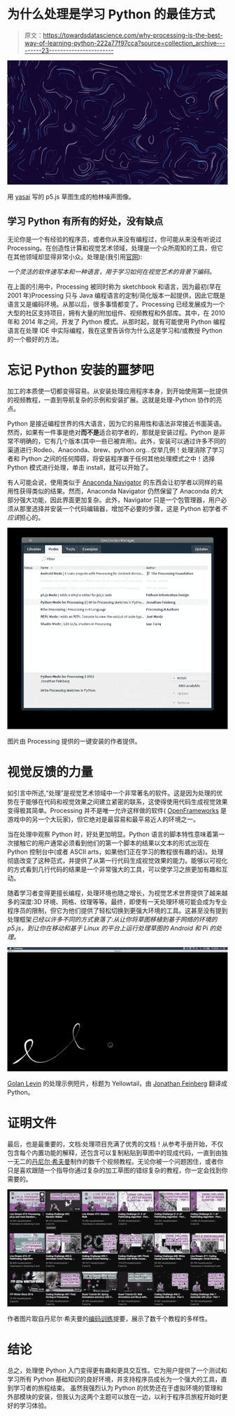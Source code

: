 # 为什么处理是学习 Python 的最佳方式

> 原文：<https://towardsdatascience.com/why-processing-is-the-best-way-of-learning-python-222a77f97cca?source=collection_archive---------23----------------------->

![](img/5c5d2816fd8470f7870c6178f30a9482.png)

用 [yasai](https://www.openprocessing.org/sketch/494102/) 写的 p5.js 草图生成的柏林噪声图像。

## 学习 Python 有所有的好处，没有缺点

无论你是一个有经验的程序员，或者你从来没有编程过，你可能从来没有听说过 Processing。在创造性计算和视觉艺术领域，处理是一个众所周知的工具，但它在其他领域却显得非常小众。处理是(我引用[官网](http://processing.org/)):

*一个灵活的软件速写本和一种语言，用于学习如何在视觉艺术的背景下编码。*

在上面的引用中，Processing 被同时称为 sketchbook 和语言，因为最初(早在 2001 年)Processing 只与 Java 编程语言的定制/简化版本一起提供，因此它既是语言又是编码环境。从那以后，很多事情都变了。Processing 已经发展成为一个大型的社区支持项目，拥有大量的附加组件、视频教程和外部库。其中，在 2010 年和 2014 年之间，开发了 Python 模式。从那时起，就有可能使用 Python 编程语言在处理 IDE 中实际编程，我在这里告诉你为什么这是学习和/或教授 Python 的一个极好的方法。

# 忘记 Python 安装的噩梦吧

加工的本质使一切都变得容易。从安装处理应用程序本身，到开始使用第一批提供的视频教程，一直到导航复杂的示例和安装扩展。这就是处理-Python 协作的亮点。

Python 是接近编程世界的伟大语言，因为它的易用性和语法非常接近书面英语。然而，如果有一件事是绝对**而不是**适合初学者的，那就是安装过程。Python 是非常不明确的，它有几个版本(其中一些已被弃用)。此外，安装可以通过许多不同的渠道进行:Rodeo、Anaconda、brew、python.org…仅举几例！处理消除了学习者和 Python 之间的任何障碍，将安装程序置于任何其他处理模式之中！选择 Python 模式进行处理，单击 install，就可以开始了。

有人可能会说，使用类似于 [Anaconda Navigator](https://docs.anaconda.com/anaconda/navigator/) 的东西会让初学者以同样的易用性获得类似的结果。然而，Anaconda Navigator 仍然保留了 Anaconda 的大部分强大功能，因此界面更加复杂。此外，Navigator 只是一个包管理器，用户必须从那里选择并安装一个代码编辑器，增加不必要的步骤，这是 Python 初学者*不应该*担心的。

![](img/ead8187fabd372ad6c2966a7688c766b.png)

图片由 Processing 提供的一键安装的作者提供。

# 视觉反馈的力量

如引言中所述,“处理”是视觉艺术领域中一个非常著名的软件。这是因为处理的优势在于能够在代码和视觉效果之间建立紧密的联系，这使得使用代码生成视觉效果变得极其简单。Processing 并不是唯一允许这样做的软件( [OpenFrameworks](https://openframeworks.cc/) 是游戏中的另一个大玩家)，但它绝对是最容易和最平易近人的环境之一。

当在处理中观察 Python 时，好处更加明显。Python 语言的脚本特性意味着第一次接触它的用户通常必须看到他们的第一个脚本的结果以文本的形式出现在 Python 控制台中(或者 ASCII arts，如果他们正在学习的教程很有趣的话)。处理彻底改变了这种范式，并提供了从第一行代码生成视觉效果的能力。能够以可视化的方式看到几行代码的结果是一个非常强大的工具，可以使学习之旅更加有趣和互动。

随着学习者变得更擅长编程，处理环境也随之增长，为视觉艺术世界提供了越来越多的深度:3D 环境、网格、纹理等等。最终，即使有一天处理环境可能会成为专业程序员的限制，但它为他们提供了轻松切换到更强大环境的工具。这甚至没有提到处理框架*已经以许多不同的方式衰落了:从让你将草图移植到基于网络的环境的 p5.js，到让你在移动和基于 Linux 的平台上运行处理草图的 Android 和 Pi 的处理。*

![](img/2d63214607d068d3d8fc4a6827f2e084.png)

[Golan Levin](http://www.flong.com) 的处理示例短片，标题为 Yellowtail，由 [Jonathan Feinberg](http://mrfeinberg.com) 翻译成 Python。

# 证明文件

最后，也是最重要的，文档:处理项目充满了优秀的文档！从参考手册开始，不仅包含每个内置功能的解释，还包含可以复制粘贴到草图中的现成代码，一直到由独一无二的[丹尼尔·希夫曼](https://shiffman.net/)制作的数千个视频教程。无论你被一个问题困住，或者你只是喜欢跟随一个指导你通过复杂的加工草图的错综复杂的教程，你一定会找到你需要的。

![](img/c0b85a6dd80bba1047a16135b37b237c.png)

作者图片取自丹尼尔·希夫曼的[编码训练](https://www.youtube.com/channel/UCvjgXvBlbQiydffZU7m1_aw)提要，展示了数千个教程的多样性。

# 结论

总之，处理使 Python 入门变得更有趣和更具交互性。它为用户提供了一个测试和学习所有 Python 基础知识的良好环境，并支持程序员成长为一个强大的工具，直到学习者的旅程结束。
虽然我强烈认为 Python 的优势还在于虚拟环境的管理和外部模块的安装，但我认为这两个主题可以放在一边，以利于程序员旅程开始时更好的学习体验。